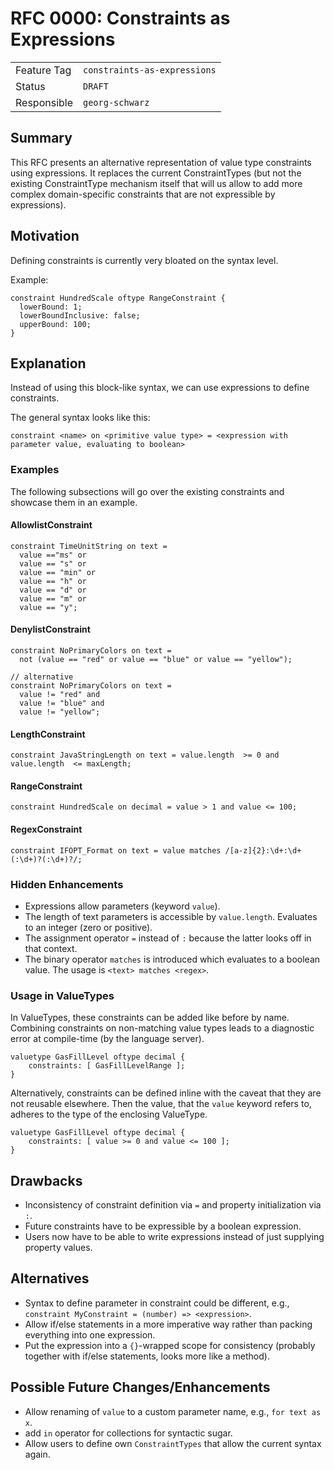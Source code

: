 <!--
SPDX-FileCopyrightText: 2023 Friedrich-Alexander-Universitat Erlangen-Nurnberg

SPDX-License-Identifier: AGPL-3.0-only
-->

# RFC 0000: Constraints as Expressions

| | |
|---|---|
| Feature Tag | `constraints-as-expressions` | 
| Status | `DRAFT` | <!-- Possible values: DRAFT, DISCUSSION, ACCEPTED, REJECTED -->
| Responsible | `georg-schwarz` | 
<!-- 
  Status Overview:
  - DRAFT: The RFC is not ready for a review and currently under change. Feel free to already ask for feedback on the structure and contents at this stage.
  - DISCUSSION: The RFC is open for discussion. Usually, we open a PR to trigger discussions.
  - ACCEPTED: The RFC was accepted. Create issues to prepare implementation of the RFC.
  - REJECTED: The RFC was rejected. If another revision emerges, switch to status DRAFT.
-->

## Summary

This RFC presents an alternative representation of value type constraints using expressions. It replaces the current ConstraintTypes (but not the existing ConstraintType mechanism itself that will us allow to add more complex domain-specific constraints that are not expressible by expressions).

## Motivation

Defining constraints is currently very bloated on the syntax level.

Example:
```
constraint HundredScale oftype RangeConstraint {
  lowerBound: 1;
  lowerBoundInclusive: false;
  upperBound: 100;      
}
```

## Explanation

Instead of using this block-like syntax, we can use expressions to define constraints.

The general syntax looks like this: 
```
constraint <name> on <primitive value type> = <expression with parameter value, evaluating to boolean>
```

### Examples

The following subsections will go over the existing constraints and showcase them in an example.

#### AllowlistConstraint

```
constraint TimeUnitString on text = 
  value =="ms" or 
  value == "s" or 
  value == "min" or 
  value == "h" or 
  value == "d" or 
  value == "m" or 
  value == "y";
```

#### DenylistConstraint
```
constraint NoPrimaryColors on text = 
  not (value == "red" or value == "blue" or value == "yellow");

// alternative
constraint NoPrimaryColors on text = 
  value != "red" and 
  value != "blue" and 
  value != "yellow";
```

#### LengthConstraint
```
constraint JavaStringLength on text = value.length  >= 0 and value.length  <= maxLength;
```

#### RangeConstraint
```
constraint HundredScale on decimal = value > 1 and value <= 100; 
```

#### RegexConstraint
```
constraint IFOPT_Format on text = value matches /[a-z]{2}:\d+:\d+(:\d+)?(:\d+)?/;
```

### Hidden Enhancements
* Expressions allow parameters (keyword `value`).
* The length of text parameters is accessible by `value.length`. Evaluates to an integer (zero or positive).
* The assignment operator `=` instead of `:` because the latter looks off in that context.
* The binary operator `matches` is introduced which evaluates to a boolean value. The usage is `<text> matches <regex>`.

### Usage in ValueTypes
In ValueTypes, these constraints can be added like before by name. Combining constraints on non-matching value types leads to a diagnostic error at compile-time (by the language server).
```
valuetype GasFillLevel oftype decimal {
    constraints: [ GasFillLevelRange ];
}
```

Alternatively, constraints can be defined inline with the caveat that they are not reusable elsewhere. Then the value, that the `value` keyword refers to, adheres to the type of the enclosing ValueType.
```
valuetype GasFillLevel oftype decimal {
    constraints: [ value >= 0 and value <= 100 ];
}
```


## Drawbacks

- Inconsistency of constraint definition via `=` and property initialization via `:`.
- Future constraints have to be expressible by a boolean expression.
- Users now have to be able to write expressions instead of just supplying property values.

## Alternatives

- Syntax to define parameter in constraint could be different, e.g., `constraint MyConstraint = (number) => <expression>`.
- Allow if/else statements in a more imperative way rather than packing everything into one expression.
- Put the expression into a `{}`-wrapped scope for consistency (probably together with if/else statements, looks more like a method).



## Possible Future Changes/Enhancements
- Allow renaming of `value` to a custom parameter name, e.g., `for text as x`.
- add `in` operator for collections for syntactic sugar.
- Allow users to define own `ConstraintTypes` that allow the current syntax again.

